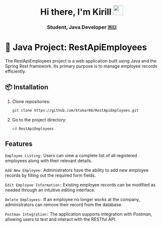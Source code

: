 <h1 align="center">Hi there, I'm<a ></a> Kirill</a> 
<img src="https://github.com/blackcater/blackcater/raw/main/images/Hi.gif" height="32"/></h1>
<h3 align="center"> Student, Java Developer 🇷🇺 </h3>


# 📜 Java Project: RestApiEmployees
The  RestApiEmployees project is a web application built using Java and the Spring Rest framework. Its primary purpose is to manage employee records efficiently.

## 📦 Installation

1. Clone repositories:
   ```bash
   git clone https://github.com/ktokar06/RestApiEmployees.git
   ```

2. Go to the project directory:
   ```bash
   cd RestApiEmployees
   ```

## Features
   
`Employee Listing:` Users can view a complete list of all registered employees along with their relevant details.

`Add New Employee:` Administrators have the ability to add new employee records by filling out the required form fields.

`Edit Employee Information:` Existing employee records can be modified as needed through an intuitive editing interface.

`Delete Employees:` If an employee no longer works at the company, administrators can remove their record from the database.

`Postman Integration:` The application supports integration with Postman, allowing users to test and interact with the RESTful API.
